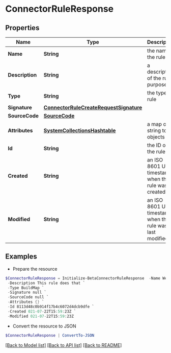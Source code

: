 # ConnectorRuleResponse
## Properties

Name | Type | Description | Notes
------------ | ------------- | ------------- | -------------
**Name** | **String** | the name of the rule | 
**Description** | **String** | a description of the rule&#39;s purpose | [optional] 
**Type** | **String** | the type of rule | 
**Signature** | [**ConnectorRuleCreateRequestSignature**](ConnectorRuleCreateRequestSignature.md) |  | [optional] 
**SourceCode** | [**SourceCode**](SourceCode.md) |  | 
**Attributes** | [**SystemCollectionsHashtable**](.md) | a map of string to objects | [optional] 
**Id** | **String** | the ID of the rule | 
**Created** | **String** | an ISO 8601 UTC timestamp when this rule was created | 
**Modified** | **String** | an ISO 8601 UTC timestamp when this rule was last modified | [optional] 

## Examples

- Prepare the resource
```powershell
$ConnectorRuleResponse = Initialize-BetaConnectorRuleResponse  -Name WebServiceBeforeOperationRule `
 -Description This rule does that `
 -Type BuildMap `
 -Signature null `
 -SourceCode null `
 -Attributes {} `
 -Id 8113d48c0b914f17b4c6072d4dcb9dfe `
 -Created 021-07-22T15:59:23Z `
 -Modified 021-07-22T15:59:23Z
```

- Convert the resource to JSON
```powershell
$ConnectorRuleResponse | ConvertTo-JSON
```

[[Back to Model list]](../README.md#documentation-for-models) [[Back to API list]](../README.md#documentation-for-api-endpoints) [[Back to README]](../README.md)

